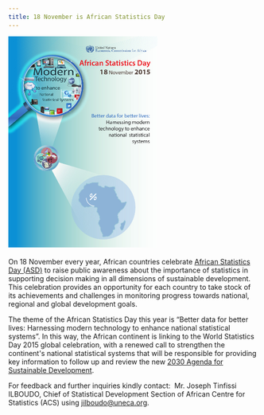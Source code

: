 ```yaml
---
title: 18 November is African Statistics Day
---
```


<img src="/images/african_statistics_day_2015_poster.jpg" alt="African Statistics Day poster" style="width:300px"><br><br>On 18 November every year, African countries celebrate <a href="http://www.uneca.org/asd2015" target="_blank">African Statistics Day (ASD)</a> to raise public awareness about the importance of statistics in supporting decision making in all dimensions of sustainable development. This celebration provides an opportunity for each country to take stock of its achievements and challenges in monitoring progress towards national, regional and global development goals.

The theme of the African Statistics Day this year is “Better data for better lives: Harnessing modern technology to enhance national statistical systems”. In this way, the African continent is linking to the World Statistics Day 2015 global celebration, with a renewed call to strengthen the continent's national statistical systems that will be responsible for providing key information to follow up and review the new <a href="http://www.un.org/ga/search/view_doc.asp?symbol=A/69/L.85&Lang=E" target="_blank">2030 Agenda for Sustainable Development</a>.

For feedback and further inquiries kindly contact:  Mr. Joseph Tinfissi ILBOUDO, Chief of Statistical Development Section of African Centre for Statistics (ACS) using <jilboudo@uneca.org>.
